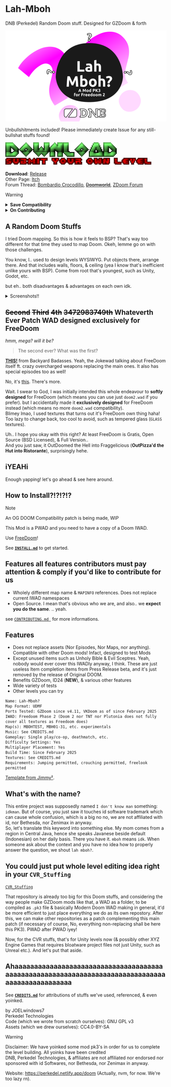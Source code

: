 # Lah-Mboh
 DNB (Perkedel) Random Doom stuff. Designed for GZDoom & forth
 
![Cover](/graphics/ForumCover.png)

Unbullshitments included! Please immediately create Issue for any still-bullshat stuffs found!

[![Download Page](/graphics/Generated/Eevee-DoomTextGen/freedoom-big-download.png)](INSTALL.md)  
[![Submit your own level](/graphics/Generated/Eevee-DoomTextGen/doom-small-submit-your-own-level.png)](CONTRIBUTING.md)

**Download**: [Release](https://github.com/Perkedel/Lah-Mboh/releases)  
Other Page: [Itch](https://joelwindows7.itch.io/lah-mboh)  
Forum Thread: [Bombardio Crocodillo](https://doomer.boards.net/thread/3940/lah-mboh-test-megawads), ~~[Doomworld](https://www.doomworld.com/forum/topic/151743-gzdoom-zscript-lah-mboh-test-map-megawads/)~~, [ZDoom Forum](https://forum.zdoom.org/viewtopic.php?t=80264)

> [!WARNING]
> <details>
> <summary><b>Save Compatibility</b></summary>  
> Due to the way DOOM engine was designed, even with GZDoom and & derivatives, <b>it is no longer recommended to load & forget this Mod PK7, if you are playing a Gigawad (Giant Megawad) that tracks your level completition.</b>  
> 
> This is because we may add or collapse the amount of ACS loaded, and difference in these numbers will affect the compatibility.
>
> Yeah, as always, backup your precious saves!! Copy paste those saves multiple times, so you can disect another copy to make it compatible again.
> </details> 
>
> <details>
> <summary><b>On Contributing</b></summary>  
> SFW ONLY! This repo can contain everything including: 
> 
> - swearings
> - insults
> - Germany chancelor & symbols, to be against for
> - Number of beast
> - goriest of gores guro
> - concealed & semi concealed jiggling elements (see gacha games likes from Hoyoverse, especially Zenless Zone Zero)
> - furry
> - reproductive part jokes 
> - etc.
> 
> but **NOT**:
> 
> - actual pornography
> - derogatory N-words.  
> If you wish to add actual pornography, contribute & use to our NSFW PWAD `LINK_PLS` there instead!  
> It has been found that younglings (which are not our audience target at all) somehow able to access Doom in first place, when the game is intended for grownups (mature) audiences.
> Call your parents now. You're not supposed to be here! Play Chex Quest, FreeDoom Scoops, or.. 
> no, I can't tell you to watch Cocomelon, ew!! ... crap! idk what's there anymore, coz I'm no longer in that section.
> .  
> Also no. Not even derogatory N-words will be found in our NSFW extension PWADs. Very obvious reasons. 
> That'll be once another one, unsauced but same Gitlab idk. (read small note in [`CONTRIBUTING.md`](CONTRIBUTING.md))
> </details>

## A Random Doom Stuffs

I tried Doom mapping. So this is how it feels to BSP? That's way too different for that time they used to map Doom. Okeh, lemme go on with those challenges.

You know, I.. used to design levels WYSIWYG. 
Put objects there, arrange there. And that includes walls, floors, & 
ceiling (yea I know that's inefficient unlike yours with BSP). Come from root that's youngest, such as Unity, Godot, etc.

but eh.. both disadvantages & advantages on each own idk.

<details>
<summary>Screenshots!!</summary>

![item variety](/src/screenshot/itemvarietytest.png)  
![enemy tester](/src/screenshot/enemytester.png)  
![boss brain](/src/screenshot/ohnobossbrain.png)  
![knockoff](/src/screenshot/pove1m1knockoff.png)  
![shooting range](/src/screenshot/shootingrangefrombehind.png)  

</details>

## ~~Second~~ ~~Third~~ ~~4th~~ ~~3472983749th~~ Whateverth Ever Patch WAD designed exclusively for FreeDoom

*hmm, mega? will it be?*

> The second ever? What was the first?

[**THIS!**](https://www.moddb.com/mods/freedoom-badss-editionmappack) from Backyard Badasses. 
Yeah, the Jokewad talking about FreeDoom itself ft. crazy overcharged weapons replacing the main ones. 
It also has special episodes too as well!

No, it's [this](https://www.moddb.com/addons/freedoom-phase-2-freedom-on-earth1). There's more.

Wait. I swear to God, I was initially intended this whole endeavour to **softly designed** for FreeDoom (which means you can use just `doom2.wad` if you prefer). 
but I accidentally made it **exclusively designed** for FreeDoom instead (which means no more `doom2.wad` compatibility).  
Blimey lmao, I used textures that turns out it's FreeDoom own thing haha! Too lazy to change back, too cool to avoid, such as tempered glass (`GLASS` textures).

Uh.. I hope you okay with this right? At least FreeDoom is Gratis, Open Source (BSD Licensed), & Full Version..  
And you just saw, it OutDoomed the Hell into Fraggelicious (**OutPizza'd the Hut into Ristorante**), surprisingly hehe.

## iYEAHi

Enough yapping! let's go ahead & see here around.

## How to Install?!?!?!?

> [!NOTE]
> An OG DOOM Compatibility patch is being made, WIP 

This Mod is a PWAD and you need to have a copy of a Doom IWAD.

Use [FreeDoom](https://freedoom.github.io/)!

See [**`INSTALL.md`**](INSTALL.md) to get started.

## Features all features contributors must pay attention & comply if you'd like to contribute for us

- Wholely different map name & `MAPINFO` references. Does not replace current IWAD namespaces
- Open Source. I mean that's obvious who we are, and also.. we **expect you do the same**. .. yeah.

see [`CONTRIBUTING.md `](/CONTRIBUTING.md) for more informations.

## Features

- Does not replace assets (Nor Episodes, Nor Maps, nor anything). Compatible with other Doom mods! Infact, designed to test Mods
 - Except unused items such as Unholy Bible & Evil Sceptres. Yeah, nobody would ever cover this IWADly anyway, I think. These are just useless Item completion items from Press Release beta, and it's just removed by the release of Original DOOM.
- Benefits GZDoom, ID24 (**NEW**), & various other features
- Wide variety of tests
- Other levels you can try

```
Name: Lah-Mboh?
Map Format: UDMF
Ports Tested: GZDoom since v4.11, VKDoom as of since February 2025
IWAD: Freedoom Phase 2 (Doom 2 nor TNT nor Plutonia does not fully cover all textures as Freedoom does)
Map(s): MBOHTEST, MBH01-31, etc. experimentals
Music: See CREDITS.md
Gameplay: Single play/co-op, deathmatch, etc.
Difficulty Settings: Yes
Multiplayer Placement: Yes
Build Time: Since February 2025
Textures: See CREDITS.md
Requirements: Jumping permitted, crouching permitted, freelook permitted
```
[Template from Jimmy²](https://www.doomworld.com/forum/post/1782450).

## What's with the name?

This entire project was supposedly named `I don't know man` something: `idkman`. But of course, you just saw it touches id software 
trademark which can cause whole confusion, which is a big no no, we are not affiliated with id, nor Bethesda, nor Zenimax in anyway.  
So, let's translate this keyword into something else. 
My mom comes from a region in Central Java, hence she speaks Javanese beside default (Indonesian) on her daily basis. 
There you have it. `mboh` means `idk`. When someone ask about the context and you have no idea how to properly answer the question, we shout `lah mboh?`.

## You could just put whole level editing idea right in your `CVR_Stuffing`
[`CVR_Stuffing`](https://github.com/Perkedel/CVR_Stuffing)

That repository is already too big for this Doom stuffs, and considering the way people make GZDoom mods like that, a WAD as a folder, to be compiled as `.pk3` file & 
basically Modern Doom WAD making in general, it'd be more efficient to just place everything we do as its own repostory. 
After this, we can make other repositories as a patch complementing this main patch (if necessary of course, No, everything non-replacing shall be here this PK3). PWAD after PWAD iyey!

Now, for the CVR stuffs, that's for Unity levels now (& possibly other XYZ Engine Games that requires bloatware project files not just Unity, such as Unreal etc.). And let's put that aside.

## Ahaaaaaaaaaaaaaaaaaaaaaaaaaaaaaaaaaaaaaaaaaaaaaaaaaaaaaaaaaaaaaaaaaaaaaaaaaaaaaaaaaaaaaaaaaaaaaaaa

See [**`CREDITS.md`**](CREDITS.md) for attributions of stuffs we've used, referenced, & even yoinked.

by JOELwindows7  
Perkedel Technologies  
Code (which we wrote from scratch ourselves): GNU GPL v3  
Assets (which we drew ourselves): CC4.0-BY-SA

> [!WARNING]
> Disclaimer: We have yoinked some mod pk3's in order for us to complete the level building. All yoinks have been credited  
> DNB, Perkedel Technologies, & affiliates are not affiliated nor endorsed nor sponsored with id Softwares, nor Bethesda, nor Zenimax in anyway.

Website: https://perkedel.netlify.app/doom (Actually, nvm, for now. We're too lazy rn).